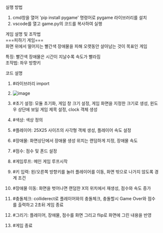 실행 방법
1. cmd창을 열어 'pip install pygame' 명령어로 pygame 라이브러리를 설치
2. vscode를 열고 game.py의 코드를 복사하여 실행

게임 설명 및 조작법  
                          ===피하기 게임===  
화면 위에서 떨어지는 빨간색 장애물을 피해 오랫동안 살아남는 것이 목표인 게임

특징: 빨간색 장애물은 시간이 지날수록 속도가 빨라짐  
조작법: 좌우 방향키

코드 설명
1. #라이브러리 import
2. ![image](https://github.com/user-attachments/assets/7f322e06-a148-46b8-b989-7b9af82941b4)

3. #초기 설정: 모듈 초기화, 게임 창 크기 설정, 게임 화면을 지정한 크기로 생성, 윈도우 상단에 보일 게임 제목 설정, clock 객체 생성
4. #색상: 색상 정의
5. #플레이어: 25X25 사이즈의 사각형 객체 생성, 플레이어 속도 설정
6. #장애물: 화면상단에서 장애물 생성 위치는 랜덤하게 지정, 장애물 속도
7. #점수: 점수 및 폰드 설정
8. #게임루프: 메인 게임 루프시작
9. #키 입력: 왼/오른쪽 방향키를 눌러 플레이어를 이동, 화면 밖으로 나가지 않도록 경계 조건
10. #장애물 이동: 화면을 벗어나면 랜덤한 X의 위치에서 재생성, 점수와 속도 증가
11. #충돌체크: colliderect로 플레이어와의 충돌체크, 충돌할시 Game Over와 점수를 출력하고 2초뒤 게임 종료
12. #그리기: 플레이어, 장애물, 점수를 화면 그리고 flip로 화면에 그린 내용을 반영
13. #게임 종료
